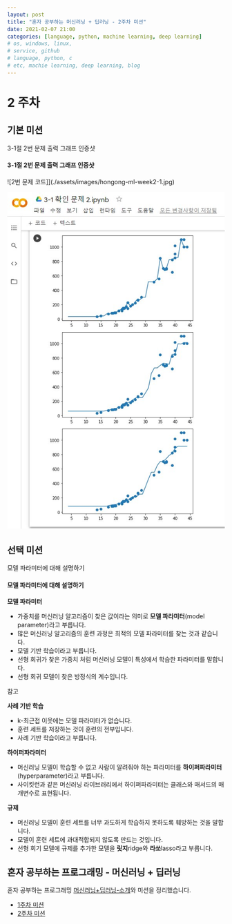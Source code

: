 ```yaml
---
layout: post
title: "혼자 공부하는 머신러닝 + 딥러닝 - 2주차 미션"
date: 2021-02-07 21:00
categories: [language, python, machine learning, deep learning]
# os, windows, linux,
# service, github
# language, python, c
# etc, machie learning, deep learning, blog
---
```


# 2 주차

## 기본 미션

3-1절 2번 문제 출력 그래프 인증샷

#### 3-1절 2번 문제 출력 그래프 인증샷

![2번 문제 코드]](./assets/images/hongong-ml-week2-1.jpg)

![2번 문제 그래프](./assets/images/hongong-ml-week2-2.jpg)

## 선택 미션

모델 파라미터에 대해 설명하기

#### 모델 파라미터에 대해 설명하기

**모델 파라미터**

- 가중치를 머신러닝 알고리즘이 찾은 값이라는 의미로 **모델 파라미터**(model parameter)라고 부릅니다.
- 많은 머신러닝 알고리즘의 훈련 과정은 최적의 모델 파라미터를 찾는 것과 같습니다.
- 모델 기반 학습이라고 부릅니다.
- 선형 회귀가 찾은 가중치 처럼 머신러닝 모델이 특성에서 학습한 파라미터를 말합니다.
- 선형 회귀 모델이 찾은 방정식의 계수입니다.

참고

**사례 기반 학습**

- k-최근접 이웃에는 모델 파라미터가 없습니다.
- 훈련 세트를 저장하는 것이 훈련의 전부입니다.
- 사례 기반 학습이라고 부릅니다.

**하이퍼파라미터**

- 머신러닝 모델이 학습할 수 없고 사람이 알려줘야 하는 파라미터를 **하이퍼파라미터**(hyperparameter)라고 부릅니다.
- 사이킷런과 같은 머신러닝 라이브러리에서 하이퍼파라미터는 클래스와 매서드의 매개변수로 표현됩니다.

**규제**

- 머신러닝 모델이 훈련 세트를 너무 과도하게 학습하지 못하도록 훼방하는 것을 말합니다.
- 모델이 훈련 세트에 과대적합되지 않도록 만드는 것입니다.
- 선형 회기 모델에 규제를 추가한 모델을 **릿지**ridge와 **라쏘**lasso라고 부릅니다.

## 혼자 공부하는 프로그래밍 - 머신러닝 + 딥러닝

혼자 공부하는 프로그래밍 [머신러닝+딥러닝-소개](https://godsman-yang.github.io/hongong-ml)와 미션을 정리했습니다.

- [1주차 미션](https://godsman-yang.github.io/hongong-ml-week1)
- [2주차 미션](https://godsman-yang.github.io/hongong-ml-week2)
